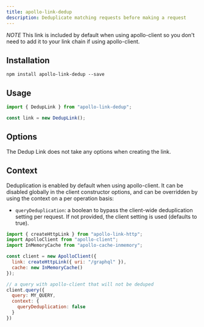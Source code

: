 ```yaml
---
title: apollo-link-dedup
description: Deduplicate matching requests before making a request
---
```


*NOTE* This link is included by default when using apollo-client so you don't need to add it to your link chain if using apollo-client.

## Installation

`npm install apollo-link-dedup --save`

## Usage
```js
import { DedupLink } from "apollo-link-dedup";

const link = new DedupLink();
```

## Options
The Dedup Link does not take any options when creating the link.

## Context
Deduplication is enabled by default when using apollo-client. It can be disabled globally in the client constructor options, and can be overridden by using the context on a per operation basis:
- `queryDeduplication`: a boolean to bypass the client-wide deduplication setting per request. If not provided, the client setting is used (defaults to true).

```js
import { createHttpLink } from "apollo-link-http";
import ApolloClient from "apollo-client";
import InMemoryCache from "apollo-cache-inmemory";

const client = new ApolloClient({
  link: createHttpLink({ uri: "/graphql" }),
  cache: new InMemoryCache()
});

// a query with apollo-client that will not be deduped
client.query({
  query: MY_QUERY,
  context: {
    queryDeduplication: false
  }
})
```
